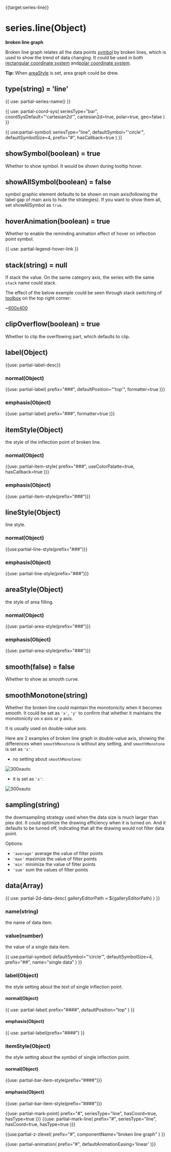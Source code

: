 {{target:series-line}}

# series.line(Object)

**broken line graph**

Broken line graph relates all the data points [symbol](~series-line.symbol) by broken lines, which is used to show the trend of data changing. It could be used in both [rectangular coordinate system](~grid) and[polar coordinate system](~polar).

**Tip:** When [areaStyle](~series-line.areaStyle) is set, area graph could be drew.

## type(string) = 'line'

{{ use: partial-series-name() }}

{{ use: partial-coord-sys(
    seriesType="bar",
    coordSysDefault="'cartesian2d'",
    cartesian2d=true,
    polar=true,
    geo=false
) }}

{{ use:partial-symbol(
    seriesType="line",
    defaultSymbol="'circle'",
    defaultSymbolSize=4,
    prefix="#",
    hasCallback=true
) }}

## showSymbol(boolean) = true
Whether to show symbol. It would be shown during tooltip hover.

## showAllSymbol(boolean) = false
symbol graphic element defaults to be shown on main axis(following the label gap of main axis to hide the strategies). If you want to show them all, set showAllSymbol as `true`.

## hoverAnimation(boolean) = true
Whether to enable the reminding animation effect of hover on inflection point symbol.

{{ use: partial-legend-hover-link }}

## stack(string) = null
If stack the value. On the same category axis, the series with the same `stack` name could stack.

The effect of the below example could be seen through stack switching of [toolbox](~toolbox) on the top right corner:

~[600x400](${galleryViewPath}doc-example/line-stack-tiled&edit=1&reset=1)

## clipOverflow(boolean) = true
Whether to clip the overflowing part, which defaults to clip.

## label(Object)
{{use: partial-label-desc}}
### normal(Object)
{{use: partial-label(
    prefix="###",
    defaultPosition="'top'",
    formatter=true
)}}
### emphasis(Object)
{{use: partial-label(
    prefix="###",
    formatter=true
)}}

## itemStyle(Object)
the style of the inflection point of broken line.
### normal(Object)
{{use: partial-item-style(
    prefix="###",
    useColorPalatte=true,
    hasCallback=true
)}}
### emphasis(Object)
{{use: partial-item-style(prefix="###")}}

## lineStyle(Object)
line style.
### normal(Object)
{{use:partial-line-style(prefix="###")}}
### emphasis(Object)
{{use: partial-line-style(prefix="###")}}

## areaStyle(Object)
the style of area filling.
### normal(Object)
{{use: partial-area-style(prefix="###")}}
### emphasis(Object)
{{use: partial-area-style(prefix="###")}}

## smooth(false) = false
Whether to show as smooth curve.

## smoothMonotone(string)
Whether the broken line could maintain the monotonicity when it becomes smooth. It could be set as `'x'`, `'y'` to confirm that whether it maintains the monotonicity on x axis or y axis.

It is usually used on double-value axis.

Here are 2 examples of broken line graph in double-value axis, showing the differences when `smoothMonotone` is without any setting, and `smoothMonotone` is set as `'x'`.

+ no setting about `smoothMonotone`:

![300xauto](~smooth-monotone-none.png)

+ it is set as `'x'`:

![300xauto](~smooth-monotone-x.png)

## sampling(string)

the dowmsampling strategy used when the data size is much larger than piex dot. It could optimize the drawing efficiency when it is turned on. And it defaults to be turned off, indicating that all the drawing would not filter data point.

Options:
+ `'average'` average the value of filter points
+ `'max'` maximize the value of filter points
+ `'min'` minimize the value of filter points
+ `'sum'` sum the values of filter points

## data(Array)

{{ use: partial-2d-data-desc(
    galleryEditorPath = ${galleryEditorPath}
) }}

### name(string)
the name of data item.

### value(number)
the value of a single data item.

{{ use:partial-symbol(
    defaultSymbol="'circle'",
    defaultSymbolSize=4,
    prefix="##",
    name="single data"
) }}

### label(Object)
the style setting about the text of single inflection point.
#### normal(Object)
{{ use: partial-label(
    prefix="####",
    defaultPosition="top"
) }}
#### emphasis(Object)
{{ use: partial-label(prefix="####") }}

### itemStyle(Object)
the style setting about the symbol of single inflection point.
#### normal(Object)
{{use: partial-bar-item-style(prefix="####")}}
#### emphasis(Object)
{{use: partial-bar-item-style(prefix="####")}}

{{use: partial-mark-point(
    prefix="#",
    seriesType="line",
    hasCoord=true,
    hasType=true
)}}
{{use: partial-mark-line(
    prefix="#",
    seriesType="line",
    hasCoord=true,
    hasType=true
)}}

{{use:partial-z-zlevel(
    prefix="#",
    componentName="broken line graph"
) }}

{{use: partial-animation(
    prefix="#",
    defaultAnimationEasing='linear'
)}}

